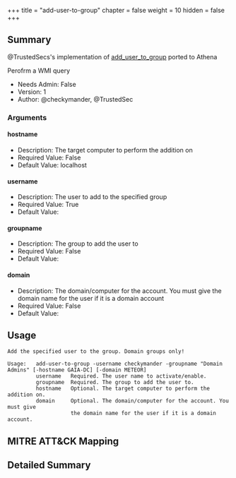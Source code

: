 +++
title = "add-user-to-group"
chapter = false
weight = 10
hidden = false
+++

## Summary
@TrustedSecs's implementation of [add_user_to_group](https://github.com/trustedsec/CS-Remote-OPs-BOF) ported to Athena

Perofrm a WMI query

- Needs Admin: False  
- Version: 1  
- Author: @checkymander, @TrustedSec  

### Arguments

#### hostname

- Description: The target computer to perform the addition on
- Required Value: False  
- Default Value: localhost  

#### username

- Description: The user to add to the specified group
- Required Value: True  
- Default Value:  

#### groupname

- Description: The group to add the user to
- Required Value: False  
- Default Value: 

#### domain

- Description: The domain/computer for the account. You must give the domain name for the user if it is a domain account
- Required Value: False  
- Default Value: 

## Usage

```
Add the specified user to the group. Domain groups only!

Usage:   add-user-to-group -username checkymander -groupname "Domain Admins" [-hostname GAIA-DC] [-domain METEOR]
         username   Required. The user name to activate/enable. 
         groupname  Required. The group to add the user to.
         hostname   Optional. The target computer to perform the addition on.
         domain     Optional. The domain/computer for the account. You must give 
                    the domain name for the user if it is a domain account.
```

## MITRE ATT&CK Mapping

## Detailed Summary

